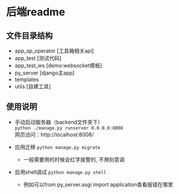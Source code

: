 # 后端readme

## 文件目录结构
- app_sp_operator [工具箱相关api]
- app_test [测试代码]
- app_test_ws [demo:websocket模板]
- py_server [django主app]
- templates
- utils [自建工具]


## 使用说明
- 手动启动服务器（backend文件夹下）  
    ```python ./manage.py runserver 0.0.0.0:8008```  
    网页访问：http://localhost:8008/


- 应用迁移
    ```python manage.py migrate```
    - 一般需要用的时候会红字报警的, 不用刻意调
    
- 启用shell调试
    ```python manage.py shell```
    - 例如可以from py_server.asgi import application查看报错在哪里

